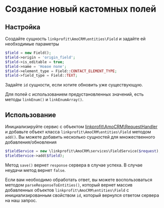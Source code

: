 # Создание новый кастомных полей

## Настройка
Создайте сущность `linkprofit\AmoCRM\entities\Field` и задайте ей необходимые параметры

```php
$field = new Field();
$field->origin = 'origin_field';
$field->is_editable = true;
$field->name = 'Новое поле';
$field->element_type = Field::CONTACT_ELEMENT_TYPE;
$field->field_type = Field::TEXT;
```
Задайте `id` сущности, если хотите обновить уже существующую.

Для полей с использованием предустановленных значений, есть методы `linkEnum()` и `linkEnumArray()`. 

## Использование
Инициализируйте сервис с объектом [linkprofit\AmoCRM\RequestHandler](/docs/request.md) и добавьте объект класса `linkprofit\AmoCRM\entities\Field` методом `add()`.
Вы можете добавить несколько сущностей для множественного добавления/обновления

```php
$fieldService = new \linkprofit\AmoCRM\services\FieldService($request);
$fieldService->add($field);
```

Метод `save()` вернет `response` сервера в случае успеха. В случае неудачи метод вернет `false`.

Если вам необходимо обработать ответ, вы можете воспользоваться методом `parseResponseToEntities()`, который вернет массив добавленных объектов `linkprofit\AmoCRM\entities\Field` с инициализированным свойством `id`, который вернулся ответом сервера на наш запрос.
